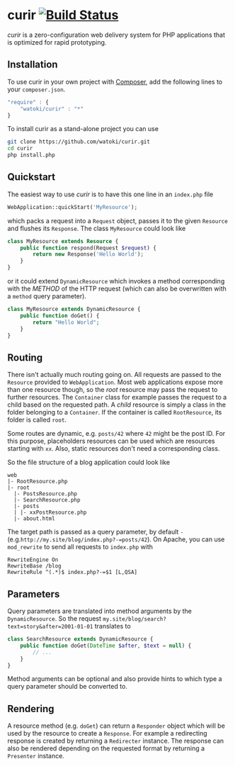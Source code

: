 # curir [![Build Status](https://travis-ci.org/watoki/curir.png?branch=master)](https://travis-ci.org/watoki/curir)

*curir* is a zero-configuration web delivery system for PHP applications that is optimized for rapid prototyping.

## Installation ##

To use curir in your own project with [Composer], add the following lines to your `composer.json`.

```js
"require" : {
    "watoki/curir" : "*"
}
```

To install curir as a stand-alone project you can use

```bash
git clone https://github.com/watoki/curir.git
cd curir
php install.php
```

[Composer]: http://getcomposer.org/

## Quickstart ##

The easiest way to use *curir* is to have this one line in an `index.php` file

```php
WebApplication::quickStart('MyResource');
```

which packs a request into a `Request` object, passes it to the given `Resource` and flushes
its `Response`. The class `MyResource` could look like

```php
class MyResource extends Resource {
    public function respond(Request $request) {
        return new Response('Hello World');
    }
}
```

or it could extend `DynamicResource` which invokes a method corresponding with the *METHOD* of the HTTP request (which
can also be overwritten with a `method` query parameter).

```php
class MyResource extends DynamicResource {
    public function doGet() {
        return "Hello World";
    }
}
```

## Routing ##

There isn't actually much routing going on. All requests are passed to the `Resource` provided to `WebApplication`.
Most web applications expose more than one resource though, so the *root* resource may pass the request to further
resources. The `Container` class for example passes the request to a child based on the requested path. A *child* resource
is simply a class in the folder belonging to a `Container`. If the container is called `RootResource`, its folder is called `root`.

Some routes are dynamic, e.g. `posts/42` where `42` might be the post ID. For this purpose, placeholders resources can
be used which are resources starting with `xx`. Also, static resources don't need a corresponding class.

So the file structure of a blog application could look like

    web
    |- RootResource.php
    |- root
      |- PostsResource.php
      |- SearchResource.php
      |- posts
      | |- xxPostResource.php
      |- about.html

The target path is passed as a query parameter, by default `-` (e.g.`http://my.site/blog/index.php?-=posts/42`). On Apache, you
can use `mod_rewrite` to send all requests to `index.php` with

    RewriteEngine On
    RewriteBase /blog
    RewriteRule ^(.*)$ index.php?-=$1 [L,QSA]

## Parameters ##

Query parameters are translated into method arguments by the `DynamicResource`. So the request
`my.site/blog/search?text=story&after=2001-01-01` translates to

```php
class SearchResource extends DynamicResource {
    public function doGet(DateTime $after, $text = null) {
        // ...
    }
}
```

Method arguments can be optional and also provide hints to which type a query parameter should be converted to.

## Rendering ##

A resource method (e.g. `doGet`) can return a `Responder` object which will be used by the resource to create a `Response`.
For example a redirecting response is created by returning a `Redirecter` instance. The response can also be rendered depending
on the requested format by returning a `Presenter` instance.
